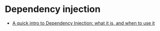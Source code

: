 # Dependency injection

- [A quick intro to Dependency Injection: what it is, and when to use it](https://medium.freecodecamp.org/a-quick-intro-to-dependency-injection-what-it-is-and-when-to-use-it-7578c84fa88f)

